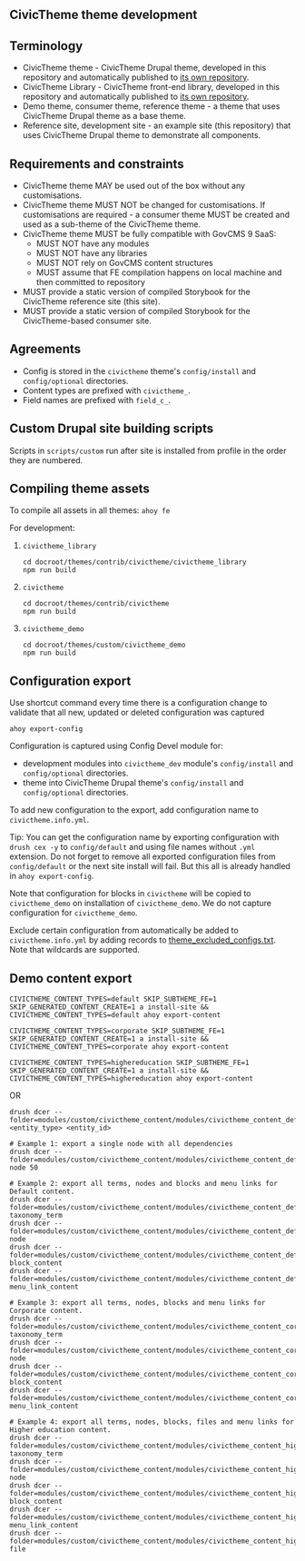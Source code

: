 CivicTheme theme development
-----------------------

## Terminology

- CivicTheme theme - CivicTheme Drupal theme, developed in this repository
  and automatically published to [its own repository](https://github.com/salsadigitalauorg/civictheme).
- CivicTheme Library - CivicTheme front-end library, developed in this repository
  and automatically published to [its own repository](https://github.com/salsadigitalauorg/civictheme_library).
- Demo theme, consumer theme, reference theme - a theme that uses CivicTheme
  Drupal theme as a base theme.
- Reference site, development site - an example site (this repository) that uses
  CivicTheme Drupal theme to demonstrate all components.

## Requirements and constraints

- CivicTheme theme MAY be used out of the box without any customisations.
- CivicTheme theme MUST NOT be changed for customisations. If customisations are
  required - a consumer theme MUST be created and used as a sub-theme of the CivicTheme theme.
- CivicTheme theme MUST be fully compatible with GovCMS 9 SaaS:
  - MUST NOT have any modules
  - MUST NOT have any libraries
  - MUST NOT rely on GovCMS content structures
  - MUST assume that FE compilation happens on local machine and then committed
    to repository
- MUST provide a static version of compiled Storybook for the CivicTheme reference
  site (this site).
- MUST provide a static version of compiled Storybook for the CivicTheme-based
  consumer site.

## Agreements

- Config is stored in the `civictheme` theme's `config/install` and
  `config/optional` directories.
- Content types are prefixed with `civictheme_`.
- Field names are prefixed with `field_c_`.

## Custom Drupal site building scripts

Scripts in `scripts/custom` run after site is installed from profile in the
order they are numbered.

## Compiling theme assets

To compile all assets in all themes: `ahoy fe`

For development:
1. `civictheme_library`

       cd docroot/themes/contrib/civictheme/civictheme_library
       npm run build

2. `civictheme`

       cd docroot/themes/contrib/civictheme
       npm run build

2. `civictheme_demo`

       cd docroot/themes/custom/civictheme_demo
       npm run build

## Configuration export

Use shortcut command every time there is a configuration change to validate that
all new, updated or deleted configuration was captured

    ahoy export-config

Configuration is captured using Config Devel module for:
- development modules into `civictheme_dev` module's `config/install` and `config/optional` directories.
- theme into CivicTheme Drupal theme's `config/install` and `config/optional` directories.

To add new configuration to the export, add configuration name to `civictheme.info.yml`.

Tip: You can get the configuration name by exporting configuration with `drush cex -y`
to `config/default` and using file names without `.yml` extension. Do not forget
to remove all exported configuration files from `config/default` or the next site
install will fail. But this all is already handled in `ahoy export-config`.

Note that configuration for blocks in `civictheme` will be copied to `civictheme_demo` on
installation of `civictheme_demo`. We do not capture configuration for `civictheme_demo`.

Exclude certain configuration from automatically be added to `civictheme.info.yml`
by adding records to [theme_excluded_configs.txt](./scripts/theme_excluded_configs.txt).
Note that wildcards are supported.

## Demo content export

    CIVICTHEME_CONTENT_TYPES=default SKIP_SUBTHEME_FE=1 SKIP_GENERATED_CONTENT_CREATE=1 a install-site && CIVICTHEME_CONTENT_TYPES=default ahoy export-content

    CIVICTHEME_CONTENT_TYPES=corporate SKIP_SUBTHEME_FE=1 SKIP_GENERATED_CONTENT_CREATE=1 a install-site && CIVICTHEME_CONTENT_TYPES=corporate ahoy export-content

    CIVICTHEME_CONTENT_TYPES=highereducation SKIP_SUBTHEME_FE=1 SKIP_GENERATED_CONTENT_CREATE=1 a install-site && CIVICTHEME_CONTENT_TYPES=highereducation ahoy export-content

OR

    drush dcer --folder=modules/custom/civictheme_content/modules/civictheme_content_default/content <entity_type> <entity_id>

    # Example 1: export a single node with all dependencies
    drush dcer --folder=modules/custom/civictheme_content/modules/civictheme_content_default/content node 50

    # Example 2: export all terms, nodes and blocks and menu links for Default content.
    drush dcer --folder=modules/custom/civictheme_content/modules/civictheme_content_default/content taxonomy_term
    drush dcer --folder=modules/custom/civictheme_content/modules/civictheme_content_default/content node
    drush dcer --folder=modules/custom/civictheme_content/modules/civictheme_content_default/content block_content
    drush dcer --folder=modules/custom/civictheme_content/modules/civictheme_content_default/content menu_link_content

    # Example 3: export all terms, nodes, blocks and menu links for Corporate content.
    drush dcer --folder=modules/custom/civictheme_content/modules/civictheme_content_corporate/content taxonomy_term
    drush dcer --folder=modules/custom/civictheme_content/modules/civictheme_content_corporate/content node
    drush dcer --folder=modules/custom/civictheme_content/modules/civictheme_content_corporate/content block_content
    drush dcer --folder=modules/custom/civictheme_content/modules/civictheme_content_corporate/content menu_link_content

    # Example 4: export all terms, nodes, blocks, files and menu links for Higher education content.
    drush dcer --folder=modules/custom/civictheme_content/modules/civictheme_content_highereducation/content taxonomy_term
    drush dcer --folder=modules/custom/civictheme_content/modules/civictheme_content_highereducation/content node
    drush dcer --folder=modules/custom/civictheme_content/modules/civictheme_content_highereducation/content block_content
    drush dcer --folder=modules/custom/civictheme_content/modules/civictheme_content_highereducation/content menu_link_content
    drush dcer --folder=modules/custom/civictheme_content/modules/civictheme_content_highereducation/content file
